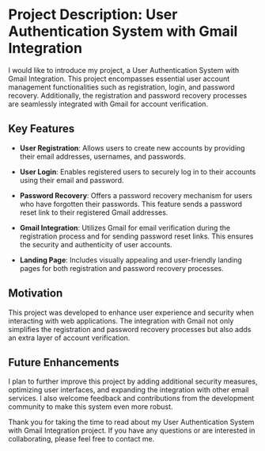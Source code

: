 # Project Description: User Authentication System with Gmail Integration

I would like to introduce my project, a User Authentication System with Gmail Integration. This project encompasses essential user account management functionalities such as registration, login, and password recovery. Additionally, the registration and password recovery processes are seamlessly integrated with Gmail for account verification.

## Key Features

- **User Registration**: Allows users to create new accounts by providing their email addresses, usernames, and passwords.

- **User Login**: Enables registered users to securely log in to their accounts using their email and password.

- **Password Recovery**: Offers a password recovery mechanism for users who have forgotten their passwords. This feature sends a password reset link to their registered Gmail addresses.

- **Gmail Integration**: Utilizes Gmail for email verification during the registration process and for sending password reset links. This ensures the security and authenticity of user accounts.

- **Landing Page**: Includes visually appealing and user-friendly landing pages for both registration and password recovery processes.

## Motivation

This project was developed to enhance user experience and security when interacting with web applications. The integration with Gmail not only simplifies the registration and password recovery processes but also adds an extra layer of account verification.

## Future Enhancements

I plan to further improve this project by adding additional security measures, optimizing user interfaces, and expanding the integration with other email services. I also welcome feedback and contributions from the development community to make this system even more robust.

Thank you for taking the time to read about my User Authentication System with Gmail Integration project. If you have any questions or are interested in collaborating, please feel free to contact me.

